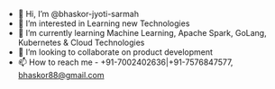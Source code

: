 - 👋 Hi, I’m @bhaskor-jyoti-sarmah
- 👀 I’m interested in Learning new Technologies
- 🌱 I’m currently learning Machine Learning, Apache Spark, GoLang, Kubernetes & Cloud Technologies
- 💞️ I’m looking to collaborate on product development
- 📫 How to reach me - +91-7002402636|+91-7576847577, bhaskor88@gmail.com
